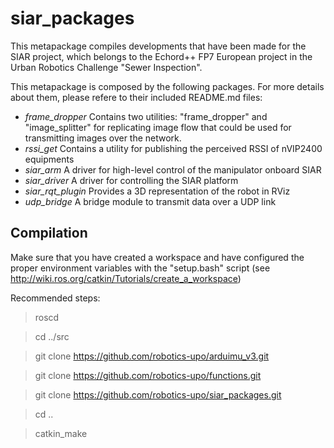 # siar_packages

This metapackage compiles developments that have been made for the SIAR project, which belongs to the Echord++ FP7 European project in the Urban Robotics Challenge "Sewer Inspection".

This metapackage is composed by the following packages. For more details about them, please refere to their included README.md files:

* *frame_dropper* Contains two utilities: "frame_dropper" and "image_splitter" for replicating image flow that could be used for transmitting images over the network.
* *rssi_get* Contains a utility for publishing the perceived RSSI of nVIP2400 equipments
* *siar_arm* A driver for high-level control of the manipulator onboard SIAR 
* *siar_driver* A driver for controlling the SIAR platform
* *siar_rqt_plugin* Provides a 3D representation of the robot in RViz
* *udp_bridge* A bridge module to transmit data over a UDP link

## Compilation

Make sure that you have created a workspace and have configured the proper environment variables with the "setup.bash" script (see http://wiki.ros.org/catkin/Tutorials/create_a_workspace)

Recommended steps:

 > roscd 
 
 > cd ../src
  
 > git clone https://github.com/robotics-upo/arduimu_v3.git
 
 > git clone https://github.com/robotics-upo/functions.git
 
 > git clone https://github.com/robotics-upo/siar_packages.git
 
 > cd ..
 
 > catkin_make
